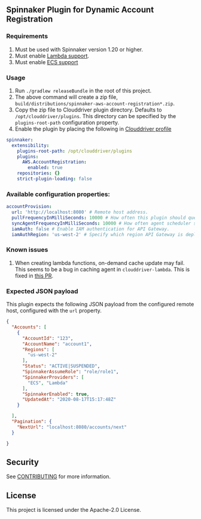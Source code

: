 ## Spinnaker Plugin for Dynamic Account Registration

### Requirements
1. Must be used with Spinnaker version 1.20 or higher.
2. Must enable [Lambda support](https://kb.armory.io/s/article/AWS-Lambda-Custom-Webhook-Stages).
3. Must enable [ECS support](https://spinnaker.io/setup/install/providers/aws/aws-ecs/#clouddriver-yaml-properties)

### Usage
1. Run `./gradlew releaseBundle` in the root of this project. 
2. The above command will create a zip file, `build/distributions/spinnaker-aws-account-registration*.zip`.
3. Copy the zip file to Clouddriver plugin directory. Defaults to `/opt/clouddriver/plugins`. This directory can be 
specified by the `plugins-root-path` configuration property.
4. Enable the plugin by placing the following in [Clouddriver profile](https://spinnaker.io/reference/halyard/custom/#custom-profiles)


```yaml
spinnaker:
  extensibility:
    plugins-root-path: /opt/clouddriver/plugins
    plugins:
      AWS.AccountRegistration:
        enabled: true
    repositories: {}
    strict-plugin-loading: false
```

### Available configuration properties:
```yaml
accountProvision:
  url: 'http://localhost:8080' # Remote host address. 
  pullFrequencyInMilliSeconds: 10000 # How often this plugin should query the remote host.
  syncAgentFrequencyInMilliSeconds: 10000 # How often agent scheduler should run.
  iamAuth: false # Enable IAM authentication for API Gateway.
  iamAuthRegion: 'us-west-2' # Specify which region API Gateway is deployed. Required if `iamAuth` is enabled.
```

### Known issues
1. When creating lambda functions, on-demand cache update may fail. This seems to be a bug in caching agent in `clouddriver-lambda`.
This is fixed in [this PR](https://github.com/spinnaker/clouddriver/pull/4802). 

### Expected JSON payload
This plugin expects the following JSON payload from the configured remote host, configured with the `url` property.


```json
{
  "Accounts": [
    {
      "AccountId": "123",
      "AccountName": "account1",
      "Regions": [
        "us-west-2"
      ],
      "Status": "ACTIVE|SUSPENDED",
      "SpinnakerAssumeRole": "role/role1",
      "SpinnakerProviders": [
        "ECS", "Lambda"
      ],
      "SpinnakerEnabled": true,
      "UpdatedAt": "2020-08-17T15:17:48Z"
    }

  ],
  "Pagination": {
    "NextUrl": "localhost:8080/accounts/next"
  }

}
```

## Security

See [CONTRIBUTING](CONTRIBUTING.md#security-issue-notifications) for more information.

## License

This project is licensed under the Apache-2.0 License.

